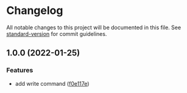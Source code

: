 # Changelog

All notable changes to this project will be documented in this file. See [standard-version](https://github.com/conventional-changelog/standard-version) for commit guidelines.

## 1.0.0 (2022-01-25)

### Features

- add write command ([f0e117e](https://github.com/akasuv/lfg/commit/f0e117e0a90d03b9ff3f242ee4ba7e852c8761f2))
